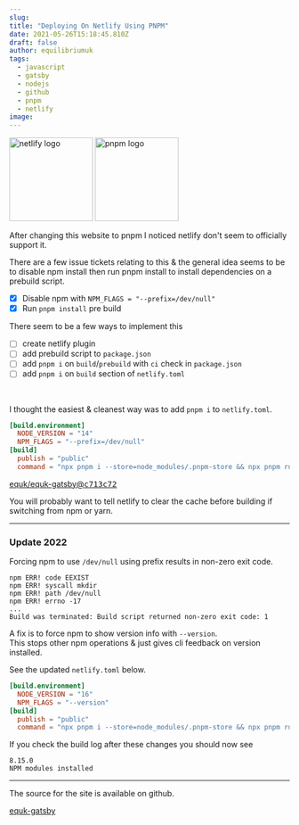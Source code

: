 ```yaml
---
slug:
title: "Deploying On Netlify Using PNPM"
date: 2021-05-26T15:18:45.810Z
draft: false
author: equilibriumuk
tags:
  - javascript
  - gatsby
  - nodejs
  - github
  - pnpm
  - netlify
image:
---
```


<p class="text-center"><img src="/media/logos/netlify.svg" alt="netlify logo" width="150px" class="inline"> <img src="/media/logos/pnpm.svg" alt="pnpm logo" width="150px" class="inline"></p>

After changing this website to pnpm I noticed netlify don't seem to officially support it.

There are a few issue tickets relating to this & the general idea seems to be to disable npm install then run pnpm install to install dependencies on a prebuild script.

- [x] Disable npm with `NPM_FLAGS = "--prefix=/dev/null"`
- [x] Run `pnpm install` pre build

There seem to be a few ways to implement this

- [ ] create netlify plugin
- [ ] add prebuild script to `package.json`
- [ ] add `pnpm i` on `build`/`prebuild` with `ci` check in `package.json`
- [ ] add `pnpm i` on `build` section of `netlify.toml`

<br />

I thought the easiest & cleanest way was to add `pnpm i` to `netlify.toml`.

```toml
[build.environment]
  NODE_VERSION = "14"
  NPM_FLAGS = "--prefix=/dev/null"
[build]
  publish = "public"
  command = "npx pnpm i --store=node_modules/.pnpm-store && npx pnpm run build"
```

<p><i class="fa fa-code-fork git-fork"></i> <a href="https://github.com/equk/equk-gatsby/commit/c713c72b359fc7584d8a8ccb744d536ab68137d0#diff-ab8f79b68b7adff7a07db953bf453f3c5aa6ade98d2b1b67d8432b36392489ed" target="_blank" rel="noopener noreferrer">equk/equk-gatsby@<tt>c713c72</tt></a>
</p>

<article class="message is-warning">
  <div class="message-body">
    <i class="fa fa-exclamation-triangle" aria-hidden="true"></i> You will probably want to tell netlify to clear the cache before building if switching from npm or yarn.
  </div>
</article>

---

### Update 2022

Forcing npm to use `/dev/null` using prefix results in non-zero exit code.

```
npm ERR! code EEXIST
npm ERR! syscall mkdir
npm ERR! path /dev/null
npm ERR! errno -17
...
Build was terminated: Build script returned non-zero exit code: 1
```

A fix is to force npm to show version info with `--version`.<br />
This stops other npm operations & just gives cli feedback on version installed.

See the updated `netlify.toml` below.

```toml
[build.environment]
  NODE_VERSION = "16"
  NPM_FLAGS = "--version"
[build]
  publish = "public"
  command = "npx pnpm i --store=node_modules/.pnpm-store && npx pnpm run build"
```

If you check the build log after these changes you should now see

```
8.15.0
NPM modules installed
```

---

The source for the site is available on github.

<a class="github" href="https://github.com/equk/equk-gatsby" aria-label="View on GitHub" target="_blank" rel="noopener noreferrer"><i class="fa fa-github"></i> equk-gatsby</a>


